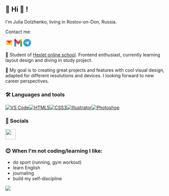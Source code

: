 👩 Hi 👋 ! 
------------------------
I'm Julia Dolzhenko, living in Rostov-on-Don, Russia.

Contact me:

<a href="mailto:kaomo@yandex.ru" target="_blank"><img src="assets/Yandex_Mail_icon.svg" width="24" height="24" alt="kaomo@yandex.ru"></a>   <a href="mailto:muzzzafm@gmail.com" target="_blank"><img src="assets/Gmail_icon_(2020).svg" width="24" height="24" alt="muzzzafm@gmail.com"></a>   <a href="https://t.me/Julidol82" target="_blank"><img src="assets/Telegram_2019_Logo.svg" width="24" height="24" alt="Telegram: Julidol82"></a>



🌱 Student of [Hexlet online school](https://ru.hexlet.io/u/julidol).
Frontend enthusiast, currently learning layout design and diving in study project.

🎯 My goal is to creating great projects and features with cool visual design, adapted for different resolutions and devices.
I looking forward to new career perspectives.

### 🛠 Languages and tools

<p align="left">
<a href="https://code.visualstudio.com/" target="_blank" rel="noreferrer"><img src="https://raw.githubusercontent.com/danielcranney/readme-generator/main/public/icons/skills/visualstudiocode.svg" width="36" height="36" alt="VS Code" /></a><a href="https://developer.mozilla.org/en-US/docs/Glossary/HTML5" target="_blank" rel="noreferrer"><img src="https://raw.githubusercontent.com/danielcranney/readme-generator/main/public/icons/skills/html5-colored.svg" width="36" height="36" alt="HTML5" /></a><a href="https://www.w3.org/TR/CSS/#css" target="_blank" rel="noreferrer"><img src="https://raw.githubusercontent.com/danielcranney/readme-generator/main/public/icons/skills/css3-colored.svg" width="36" height="36" alt="CSS3" /></a><a href="https://www.adobe.com/uk/products/illustrator.html" target="_blank" rel="noreferrer"><img src="https://raw.githubusercontent.com/danielcranney/readme-generator/main/public/icons/skills/illustrator-colored.svg" width="36" height="36" alt="Illustrator" /></a><a href="https://www.adobe.com/uk/products/photoshop.html" target="_blank" rel="noreferrer"><img src="https://raw.githubusercontent.com/danielcranney/readme-generator/main/public/icons/skills/photoshop-colored.svg" width="36" height="36" alt="Photoshop" /></a>
</p>

 ### 🎈 Socials

<p align="left"> <a href="https://www.github.com/Julidol" target="_blank" rel="noreferrer"> <picture> <source media="(prefers-color-scheme: dark)" srcset="https://raw.githubusercontent.com/danielcranney/readme-generator/main/public/icons/socials/github-dark.svg" /> <source media="(prefers-color-scheme: light)" srcset="https://raw.githubusercontent.com/danielcranney/readme-generator/main/public/icons/socials/github.svg" /> <img src="https://raw.githubusercontent.com/danielcranney/readme-generator/main/public/icons/socials/github.svg" width="32" height="32" /> </picture> </a></p>

 ### 😊 When I'm not coding/learning I like:
+ do sport (running, gym workout)
+ learn English
+ journaling
+ build my self-discipline

![](https://komarev.com/ghpvc/?username=Julidol&style=flat-square&color=ff69b4)

     
